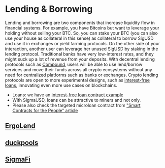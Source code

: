 # Lending & Borrowing

Lending and borrowing are two components that increase liquidity flow in financial systems. For example, you have Bitcoins but want to leverage your holding without selling your BTC. So, you can stake your BTC (you can also use your house as collateral in this sense) as collateral to borrow SigUSD and use it in exchanges or yield farming protocols. On the other side of your interaction, another user can leverage her unused SigUSD by staking in the lending protocol. Traditional banks have very low-interest rates, and they might suck up a lot of revenue from your deposits. With decentral lending protocols such as [Compound](https://compound.finance/), users will be able to use lend/borrow services and move their funds across all crypto ecosystems without any need for centralized platforms such as banks or exchanges. Crypto lending protocols are open to more experimental designs, such as [interest-free loans](https://www.ergoforum.org/t/interest-free-loan-contract/67), innovating even more use cases on blockchains.

* Loans: we have an [interest-free loan contract example](https://www.ergoforum.org/t/interest-free-loan-contract/67)
* With SigmaUSD, loans can be attractive to miners and not only.
* Please also check the targeted microloan contract from ["Smart Contracts for the People" article](https://ergoplatform.org/en/blog/2018_10_19-smart-contracts/)

## [ErgoLend](exle.md)

## [duckpools](duckpools.md)

## [SigmaFi](sigmafi.md)
